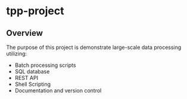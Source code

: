 # tpp-project

## Overview

The purpose of this project is demonstrate large-scale data processing utilizing:

* Batch processing scripts
* SQL database
* REST API
* Shell Scripting
* Documentation and version control